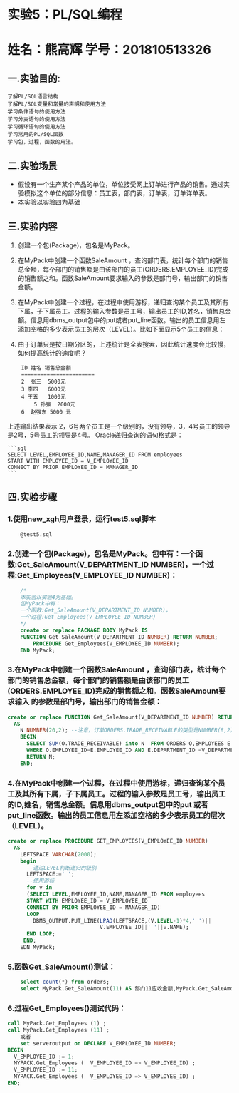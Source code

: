 
# 实验5：PL/SQL编程
# 姓名：熊高辉  学号：201810513326 

## 一.实验目的:
    了解PL/SQL语言结构
    了解PL/SQL变量和常量的声明和使用方法
    学习条件语句的使用方法
    学习分支语句的使用方法
    学习循环语句的使用方法
    学习常用的PL/SQL函数
    学习包，过程，函数的用法。

## 二.实验场景
- 假设有一个生产某个产品的单位，单位接受网上订单进行产品的销售。通过实验模拟这个单位的部分信息：员工表，部门表，订单表，订单详单表。
- 本实验以实验四为基础

## 三.实验内容
1. 创建一个包(Package)，包名是MyPack。
2. 在MyPack中创建一个函数SaleAmount ，查询部门表，统计每个部门的销售总金额，每个部门的销售额是由该部门的员工(ORDERS.EMPLOYEE_ID)完成的销售额之和。函数SaleAmount要求输入的参数是部门号，输出部门的销售金额。
3. 在MyPack中创建一个过程，在过程中使用游标，递归查询某个员工及其所有下属，子下属员工。过程的输入参数是员工号，输出员工的ID,姓名，销售总金额。信息用dbms_output包中的put或者put_line函数。输出的员工信息用左添加空格的多少表示员工的层次（LEVEL）。比如下面显示5个员工的信息：
4. 由于订单只是按日期分区的，上述统计是全表搜索，因此统计速度会比较慢，如何提高统计的速度呢？

   ```text
    ID 姓名 销售总金额
    =======================
    2  张三  5000元
    3 李四   6000元
    4 王五   1000元
        5 孙强  2000元
    6  赵强东 5000 元
    ```

上述输出结果表示 2，6号两个员工是一个级别的，没有领导，3，4号员工的领导是2号，5号员工的领导是4号。
Oracle递归查询的语句格式是：

    ```sql
    SELECT LEVEL,EMPLOYEE_ID,NAME,MANAGER_ID FROM employees 
    START WITH EMPLOYEE_ID = V_EMPLOYEE_ID 
    CONNECT BY PRIOR EMPLOYEE_ID = MANAGER_ID
    ```
## 四.实验步骤
### 1.使用new_xgh用户登录，运行test5.sql脚本
```sql
    @test5.sql
```
### 2.创建一个包(Package)，包名是MyPack。包中有：一个函数:Get_SaleAmount(V_DEPARTMENT_ID NUMBER)，一个过程:Get_Employees(V_EMPLOYEE_ID NUMBER)：
```sql
    /*
    本实验以实验4为基础。
    包MyPack中有：
    一个函数:Get_SaleAmount(V_DEPARTMENT_ID NUMBER)，
    一个过程:Get_Employees(V_EMPLOYEE_ID NUMBER)
    */
    create or replace PACKAGE BODY MyPack IS 
    FUNCTION Get_SaleAmount(V_DEPARTMENT_ID NUMBER) RETURN NUMBER;
        PROCEDURE Get_Employees(V_EMPLOYEE_ID NUMBER);
    END MyPack;
```
### 3.在MyPack中创建一个函数SaleAmount ，查询部门表，统计每个部门的销售总金额，每个部门的销售额是由该部门的员工(ORDERS.EMPLOYEE_ID)完成的销售额之和。函数SaleAmount要求输入 的参数是部门号，输出部门的销售金额：
```sql
create or replace FUNCTION Get_SaleAmount(V_DEPARTMENT_ID NUMBER) RETURN NUMBER
  AS
    N NUMBER(20,2); --注意，订单ORDERS.TRADE_RECEIVABLE的类型是NUMBER(8,2),汇总之后，数据要大得多。
    BEGIN
      SELECT SUM(O.TRADE_RECEIVABLE) into N  FROM ORDERS O,EMPLOYEES E
      WHERE O.EMPLOYEE_ID=E.EMPLOYEE_ID AND E.DEPARTMENT_ID =V_DEPARTMENT_ID;
      RETURN N;
    END;
```

### 4.在MyPack中创建一个过程，在过程中使用游标，递归查询某个员工及其所有下属，子下属员工。过程的输入参数是员工号，输出员工的ID,姓名，销售总金额。信息用dbms_output包中的put 或者put_line函数。输出的员工信息用左添加空格的多少表示员工的层次（LEVEL）。
```sql
create or replace PROCEDURE GET_EMPLOYEES(V_EMPLOYEE_ID NUMBER)
  AS
    LEFTSPACE VARCHAR(2000);
    begin
      --通过LEVEL判断递归的级别
      LEFTSPACE:=' ';
      --使用游标
      for v in
      (SELECT LEVEL,EMPLOYEE_ID,NAME,MANAGER_ID FROM employees
      START WITH EMPLOYEE_ID = V_EMPLOYEE_ID
      CONNECT BY PRIOR EMPLOYEE_ID = MANAGER_ID)
      LOOP
        DBMS_OUTPUT.PUT_LINE(LPAD(LEFTSPACE,(V.LEVEL-1)*4,' ')||
                             V.EMPLOYEE_ID||' '||v.NAME);
      END LOOP;
     END;
    EDN MyPack;
```
### 5.函数Get_SaleAmount()测试：
```sql
    select count(*) from orders;
    select MyPack.Get_SaleAmount(11) AS 部门11应收金额,MyPack.Get_SaleAmount(12) AS 部门12应收金额 from dual;
```


### 6.过程Get_Employees()测试代码：
```sql
call MyPack.Get_Employees (1) ;  
call MyPack.Get_Employees (11) ; 
    或者
    set serveroutput on DECLARE V_EMPLOYEE_ID NUMBER;    
BEGIN
  V_EMPLOYEE_ID := 1;
  MYPACK.Get_Employees (  V_EMPLOYEE_ID => V_EMPLOYEE_ID) ;  
  V_EMPLOYEE_ID := 11;
  MYPACK.Get_Employees (  V_EMPLOYEE_ID => V_EMPLOYEE_ID) ;    
END;
```



